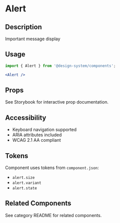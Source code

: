# Alert

## Description
Important message display

## Usage

```jsx
import { Alert } from '@design-system/components';

<Alert />
```

## Props
See Storybook for interactive prop documentation.

## Accessibility
- Keyboard navigation supported
- ARIA attributes included
- WCAG 2.1 AA compliant

## Tokens
Component uses tokens from `component.json`:
- `alert.size`
- `alert.variant`
- `alert.state`

## Related Components
See category README for related components.
